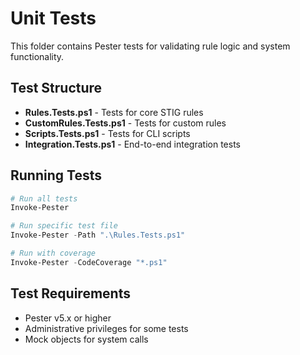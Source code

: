 # Unit Tests

This folder contains Pester tests for validating rule logic and system functionality.

## Test Structure
- **Rules.Tests.ps1** - Tests for core STIG rules
- **CustomRules.Tests.ps1** - Tests for custom rules
- **Scripts.Tests.ps1** - Tests for CLI scripts
- **Integration.Tests.ps1** - End-to-end integration tests

## Running Tests
```powershell
# Run all tests
Invoke-Pester

# Run specific test file
Invoke-Pester -Path ".\Rules.Tests.ps1"

# Run with coverage
Invoke-Pester -CodeCoverage "*.ps1"
```

## Test Requirements
- Pester v5.x or higher
- Administrative privileges for some tests
- Mock objects for system calls
